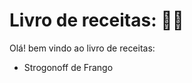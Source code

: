 # Livro de receitas: :woman_cook:



Olá! bem vindo ao livro de receitas:

- Strogonoff de Frango

  
